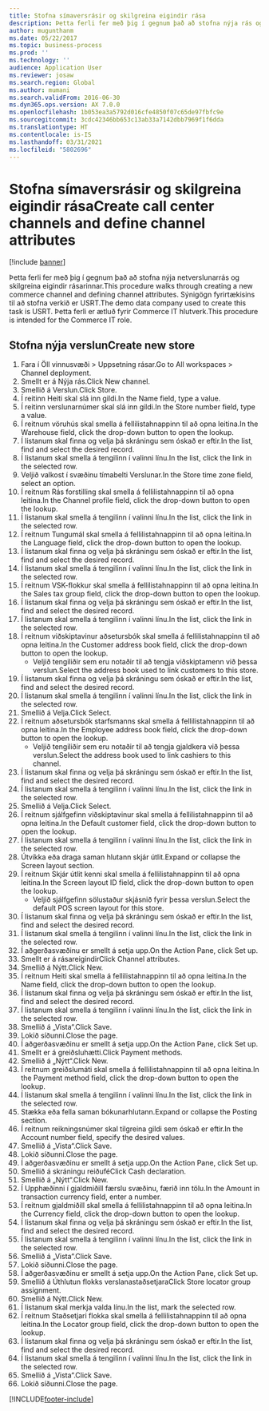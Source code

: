 ```yaml
---
title: Stofna símaversrásir og skilgreina eigindir rása
description: Þetta ferli fer með þig í gegnum það að stofna nýja rás og skilgreina eigindir rásarinnar.
author: mugunthanm
ms.date: 05/22/2017
ms.topic: business-process
ms.prod: ''
ms.technology: ''
audience: Application User
ms.reviewer: josaw
ms.search.region: Global
ms.author: mumani
ms.search.validFrom: 2016-06-30
ms.dyn365.ops.version: AX 7.0.0
ms.openlocfilehash: 1b053ea3a5792d016cfe4850f07c65de97fbfc9e
ms.sourcegitcommit: 3cdc42346bb653c13ab33a7142dbb7969f1f6dda
ms.translationtype: HT
ms.contentlocale: is-IS
ms.lasthandoff: 03/31/2021
ms.locfileid: "5802696"
---
```

# <a name="create-call-center-channels-and-define-channel-attributes"></a><span data-ttu-id="6f640-103">Stofna símaversrásir og skilgreina eigindir rása</span><span class="sxs-lookup"><span data-stu-id="6f640-103">Create call center channels and define channel attributes</span></span>

[!include [banner](../includes/banner.md)]

<span data-ttu-id="6f640-104">Þetta ferli fer með þig í gegnum það að stofna nýja netverslunarrás og skilgreina eigindir rásarinnar.</span><span class="sxs-lookup"><span data-stu-id="6f640-104">This procedure walks through creating a new commerce channel and defining channel attributes.</span></span> <span data-ttu-id="6f640-105">Sýnigögn fyrirtækisins til að stofna verkið er USRT.</span><span class="sxs-lookup"><span data-stu-id="6f640-105">The demo data company used to create this task is USRT.</span></span> <span data-ttu-id="6f640-106">Þetta ferli er ætluð fyrir Commerce IT hlutverk.</span><span class="sxs-lookup"><span data-stu-id="6f640-106">This procedure is intended for the Commerce IT role.</span></span>


## <a name="create-new-store"></a><span data-ttu-id="6f640-107">Stofna nýja verslun</span><span class="sxs-lookup"><span data-stu-id="6f640-107">Create new store</span></span>
1. <span data-ttu-id="6f640-108">Fara í Öll vinnusvæði > Uppsetning rásar.</span><span class="sxs-lookup"><span data-stu-id="6f640-108">Go to All workspaces > Channel deployment.</span></span>
2. <span data-ttu-id="6f640-109">Smellt er á Nýja rás.</span><span class="sxs-lookup"><span data-stu-id="6f640-109">Click New channel.</span></span>
3. <span data-ttu-id="6f640-110">Smellið á Verslun.</span><span class="sxs-lookup"><span data-stu-id="6f640-110">Click Store.</span></span>
4. <span data-ttu-id="6f640-111">Í reitinn Heiti skal slá inn gildi.</span><span class="sxs-lookup"><span data-stu-id="6f640-111">In the Name field, type a value.</span></span>
5. <span data-ttu-id="6f640-112">Í reitinn verslunarnúmer skal slá inn gildi.</span><span class="sxs-lookup"><span data-stu-id="6f640-112">In the Store number field, type a value.</span></span>
6. <span data-ttu-id="6f640-113">Í reitnum vöruhús skal smella á fellilistahnappinn til að opna leitina.</span><span class="sxs-lookup"><span data-stu-id="6f640-113">In the Warehouse field, click the drop-down button to open the lookup.</span></span>
7. <span data-ttu-id="6f640-114">Í listanum skal finna og velja þá skráningu sem óskað er eftir.</span><span class="sxs-lookup"><span data-stu-id="6f640-114">In the list, find and select the desired record.</span></span>
8. <span data-ttu-id="6f640-115">Í listanum skal smella á tengilinn í valinni línu.</span><span class="sxs-lookup"><span data-stu-id="6f640-115">In the list, click the link in the selected row.</span></span>
9. <span data-ttu-id="6f640-116">Veljið valkost í svæðinu tímabelti Verslunar.</span><span class="sxs-lookup"><span data-stu-id="6f640-116">In the Store time zone field, select an option.</span></span>
10. <span data-ttu-id="6f640-117">Í reitnum Rás forstilling skal smella á fellilistahnappinn til að opna leitina.</span><span class="sxs-lookup"><span data-stu-id="6f640-117">In the Channel profile field, click the drop-down button to open the lookup.</span></span>
11. <span data-ttu-id="6f640-118">Í listanum skal smella á tengilinn í valinni línu.</span><span class="sxs-lookup"><span data-stu-id="6f640-118">In the list, click the link in the selected row.</span></span>
12. <span data-ttu-id="6f640-119">Í reitnum Tungumál skal smella á fellilistahnappinn til að opna leitina.</span><span class="sxs-lookup"><span data-stu-id="6f640-119">In the Language field, click the drop-down button to open the lookup.</span></span>
13. <span data-ttu-id="6f640-120">Í listanum skal finna og velja þá skráningu sem óskað er eftir.</span><span class="sxs-lookup"><span data-stu-id="6f640-120">In the list, find and select the desired record.</span></span>
14. <span data-ttu-id="6f640-121">Í listanum skal smella á tengilinn í valinni línu.</span><span class="sxs-lookup"><span data-stu-id="6f640-121">In the list, click the link in the selected row.</span></span>
15. <span data-ttu-id="6f640-122">Í reitnum VSK-flokkur skal smella á fellilistahnappinn til að opna leitina.</span><span class="sxs-lookup"><span data-stu-id="6f640-122">In the Sales tax group field, click the drop-down button to open the lookup.</span></span>
16. <span data-ttu-id="6f640-123">Í listanum skal finna og velja þá skráningu sem óskað er eftir.</span><span class="sxs-lookup"><span data-stu-id="6f640-123">In the list, find and select the desired record.</span></span>
17. <span data-ttu-id="6f640-124">Í listanum skal smella á tengilinn í valinni línu.</span><span class="sxs-lookup"><span data-stu-id="6f640-124">In the list, click the link in the selected row.</span></span>
18. <span data-ttu-id="6f640-125">Í reitnum viðskiptavinur aðsetursbók skal smella á fellilistahnappinn til að opna leitina.</span><span class="sxs-lookup"><span data-stu-id="6f640-125">In the Customer address book field, click the drop-down button to open the lookup.</span></span>
    * <span data-ttu-id="6f640-126">Veljið tengiliðir sem eru notaðir til að tengja viðskiptamenn við þessa verslun.</span><span class="sxs-lookup"><span data-stu-id="6f640-126">Select the address book used to link customers to this store.</span></span>  
19. <span data-ttu-id="6f640-127">Í listanum skal finna og velja þá skráningu sem óskað er eftir.</span><span class="sxs-lookup"><span data-stu-id="6f640-127">In the list, find and select the desired record.</span></span>
20. <span data-ttu-id="6f640-128">Í listanum skal smella á tengilinn í valinni línu.</span><span class="sxs-lookup"><span data-stu-id="6f640-128">In the list, click the link in the selected row.</span></span>
21. <span data-ttu-id="6f640-129">Smellið á Velja.</span><span class="sxs-lookup"><span data-stu-id="6f640-129">Click Select.</span></span>
22. <span data-ttu-id="6f640-130">Í reitnum aðsetursbók starfsmanns skal smella á fellilistahnappinn til að opna leitina.</span><span class="sxs-lookup"><span data-stu-id="6f640-130">In the Employee address book field, click the drop-down button to open the lookup.</span></span>
    * <span data-ttu-id="6f640-131">Veljið tengiliðir sem eru notaðir til að tengja gjaldkera við þessa verslun.</span><span class="sxs-lookup"><span data-stu-id="6f640-131">Select the address book used to link cashiers to this channel.</span></span>  
23. <span data-ttu-id="6f640-132">Í listanum skal finna og velja þá skráningu sem óskað er eftir.</span><span class="sxs-lookup"><span data-stu-id="6f640-132">In the list, find and select the desired record.</span></span>
24. <span data-ttu-id="6f640-133">Í listanum skal smella á tengilinn í valinni línu.</span><span class="sxs-lookup"><span data-stu-id="6f640-133">In the list, click the link in the selected row.</span></span>
25. <span data-ttu-id="6f640-134">Smellið á Velja.</span><span class="sxs-lookup"><span data-stu-id="6f640-134">Click Select.</span></span>
26. <span data-ttu-id="6f640-135">Í reitnum sjálfgefinn viðskiptavinur skal smella á fellilistahnappinn til að opna leitina.</span><span class="sxs-lookup"><span data-stu-id="6f640-135">In the Default customer field, click the drop-down button to open the lookup.</span></span>
27. <span data-ttu-id="6f640-136">Í listanum skal smella á tengilinn í valinni línu.</span><span class="sxs-lookup"><span data-stu-id="6f640-136">In the list, click the link in the selected row.</span></span>
28. <span data-ttu-id="6f640-137">Útvíkka eða draga saman hlutann skjár útlit.</span><span class="sxs-lookup"><span data-stu-id="6f640-137">Expand or collapse the Screen layout section.</span></span>
29. <span data-ttu-id="6f640-138">Í reitnum Skjár útlit kenni skal smella á fellilistahnappinn til að opna leitina.</span><span class="sxs-lookup"><span data-stu-id="6f640-138">In the Screen layout ID field, click the drop-down button to open the lookup.</span></span>
    * <span data-ttu-id="6f640-139">Veljið sjálfgefinn sölustaður skjásnið fyrir þessa verslun.</span><span class="sxs-lookup"><span data-stu-id="6f640-139">Select the default POS screen layout for this store.</span></span>  
30. <span data-ttu-id="6f640-140">Í listanum skal finna og velja þá skráningu sem óskað er eftir.</span><span class="sxs-lookup"><span data-stu-id="6f640-140">In the list, find and select the desired record.</span></span>
31. <span data-ttu-id="6f640-141">Í listanum skal smella á tengilinn í valinni línu.</span><span class="sxs-lookup"><span data-stu-id="6f640-141">In the list, click the link in the selected row.</span></span>
32. <span data-ttu-id="6f640-142">Í aðgerðasvæðinu er smellt á setja upp.</span><span class="sxs-lookup"><span data-stu-id="6f640-142">On the Action Pane, click Set up.</span></span>
33. <span data-ttu-id="6f640-143">Smellt er á rásareigindir</span><span class="sxs-lookup"><span data-stu-id="6f640-143">Click Channel attributes.</span></span>
34. <span data-ttu-id="6f640-144">Smellið á Nýtt.</span><span class="sxs-lookup"><span data-stu-id="6f640-144">Click New.</span></span>
35. <span data-ttu-id="6f640-145">Í reitnum Heiti skal smella á fellilistahnappinn til að opna leitina.</span><span class="sxs-lookup"><span data-stu-id="6f640-145">In the Name field, click the drop-down button to open the lookup.</span></span>
36. <span data-ttu-id="6f640-146">Í listanum skal finna og velja þá skráningu sem óskað er eftir.</span><span class="sxs-lookup"><span data-stu-id="6f640-146">In the list, find and select the desired record.</span></span>
37. <span data-ttu-id="6f640-147">Í listanum skal smella á tengilinn í valinni línu.</span><span class="sxs-lookup"><span data-stu-id="6f640-147">In the list, click the link in the selected row.</span></span>
38. <span data-ttu-id="6f640-148">Smellið á „Vista“.</span><span class="sxs-lookup"><span data-stu-id="6f640-148">Click Save.</span></span>
39. <span data-ttu-id="6f640-149">Lokið síðunni.</span><span class="sxs-lookup"><span data-stu-id="6f640-149">Close the page.</span></span>
40. <span data-ttu-id="6f640-150">Í aðgerðasvæðinu er smellt á setja upp.</span><span class="sxs-lookup"><span data-stu-id="6f640-150">On the Action Pane, click Set up.</span></span>
41. <span data-ttu-id="6f640-151">Smellt er á greiðsluhætti.</span><span class="sxs-lookup"><span data-stu-id="6f640-151">Click Payment methods.</span></span>
42. <span data-ttu-id="6f640-152">Smellið á „Nýtt“.</span><span class="sxs-lookup"><span data-stu-id="6f640-152">Click New.</span></span>
43. <span data-ttu-id="6f640-153">Í reitnum greiðslumáti skal smella á fellilistahnappinn til að opna leitina.</span><span class="sxs-lookup"><span data-stu-id="6f640-153">In the Payment method field, click the drop-down button to open the lookup.</span></span>
44. <span data-ttu-id="6f640-154">Í listanum skal smella á tengilinn í valinni línu.</span><span class="sxs-lookup"><span data-stu-id="6f640-154">In the list, click the link in the selected row.</span></span>
45. <span data-ttu-id="6f640-155">Stækka eða fella saman bókunarhlutann.</span><span class="sxs-lookup"><span data-stu-id="6f640-155">Expand or collapse the Posting section.</span></span>
46. <span data-ttu-id="6f640-156">Í reitnum reikningsnúmer skal tilgreina gildi sem óskað er eftir.</span><span class="sxs-lookup"><span data-stu-id="6f640-156">In the Account number field, specify the desired values.</span></span>
47. <span data-ttu-id="6f640-157">Smellið á „Vista“.</span><span class="sxs-lookup"><span data-stu-id="6f640-157">Click Save.</span></span>
48. <span data-ttu-id="6f640-158">Lokið síðunni.</span><span class="sxs-lookup"><span data-stu-id="6f640-158">Close the page.</span></span>
49. <span data-ttu-id="6f640-159">Í aðgerðasvæðinu er smellt á setja upp.</span><span class="sxs-lookup"><span data-stu-id="6f640-159">On the Action Pane, click Set up.</span></span>
50. <span data-ttu-id="6f640-160">Smellið á skráningu reiðufé</span><span class="sxs-lookup"><span data-stu-id="6f640-160">Click Cash declaration.</span></span>
51. <span data-ttu-id="6f640-161">Smellið á „Nýtt“.</span><span class="sxs-lookup"><span data-stu-id="6f640-161">Click New.</span></span>
52. <span data-ttu-id="6f640-162">Í Upphæðinni í gjaldmiðill færslu svæðinu, færið inn tölu.</span><span class="sxs-lookup"><span data-stu-id="6f640-162">In the Amount in transaction currency field, enter a number.</span></span>
53. <span data-ttu-id="6f640-163">Í reitnum gjaldmiðill skal smella á fellilistahnappinn til að opna leitina.</span><span class="sxs-lookup"><span data-stu-id="6f640-163">In the Currency field, click the drop-down button to open the lookup.</span></span>
54. <span data-ttu-id="6f640-164">Í listanum skal finna og velja þá skráningu sem óskað er eftir.</span><span class="sxs-lookup"><span data-stu-id="6f640-164">In the list, find and select the desired record.</span></span>
55. <span data-ttu-id="6f640-165">Í listanum skal smella á tengilinn í valinni línu.</span><span class="sxs-lookup"><span data-stu-id="6f640-165">In the list, click the link in the selected row.</span></span>
56. <span data-ttu-id="6f640-166">Smellið á „Vista“.</span><span class="sxs-lookup"><span data-stu-id="6f640-166">Click Save.</span></span>
57. <span data-ttu-id="6f640-167">Lokið síðunni.</span><span class="sxs-lookup"><span data-stu-id="6f640-167">Close the page.</span></span>
58. <span data-ttu-id="6f640-168">Í aðgerðasvæðinu er smellt á setja upp.</span><span class="sxs-lookup"><span data-stu-id="6f640-168">On the Action Pane, click Set up.</span></span>
59. <span data-ttu-id="6f640-169">Smellið á Úthlutun flokks verslanastaðsetjara</span><span class="sxs-lookup"><span data-stu-id="6f640-169">Click Store locator group assignment.</span></span>
60. <span data-ttu-id="6f640-170">Smellið á Nýtt.</span><span class="sxs-lookup"><span data-stu-id="6f640-170">Click New.</span></span>
61. <span data-ttu-id="6f640-171">Í listanum skal merkja valda línu.</span><span class="sxs-lookup"><span data-stu-id="6f640-171">In the list, mark the selected row.</span></span>
62. <span data-ttu-id="6f640-172">Í reitnum Staðsetjari flokka skal smella á fellilistahnappinn til að opna leitina.</span><span class="sxs-lookup"><span data-stu-id="6f640-172">In the Locator group field, click the drop-down button to open the lookup.</span></span>
63. <span data-ttu-id="6f640-173">Í listanum skal finna og velja þá skráningu sem óskað er eftir.</span><span class="sxs-lookup"><span data-stu-id="6f640-173">In the list, find and select the desired record.</span></span>
64. <span data-ttu-id="6f640-174">Í listanum skal smella á tengilinn í valinni línu.</span><span class="sxs-lookup"><span data-stu-id="6f640-174">In the list, click the link in the selected row.</span></span>
65. <span data-ttu-id="6f640-175">Smellið á „Vista“.</span><span class="sxs-lookup"><span data-stu-id="6f640-175">Click Save.</span></span>
66. <span data-ttu-id="6f640-176">Lokið síðunni.</span><span class="sxs-lookup"><span data-stu-id="6f640-176">Close the page.</span></span>



[!INCLUDE[footer-include](../../includes/footer-banner.md)]